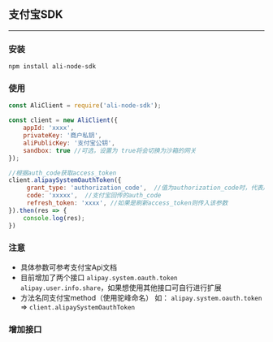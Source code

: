 ## 支付宝SDK
----

### 安装
`npm install ali-node-sdk`

### 使用
```js
const AliClient = require('ali-node-sdk');

const client = new AliClient({
    appId: 'xxxx',
    privateKey: '商户私钥',
    aliPublicKey: '支付宝公钥',
    sandbox: true //可选，设置为 true将会切换为沙箱的网关
});

//根据auth_code获取access_token
client.alipaySystemOauthToken({
     grant_type: 'authorization_code',  //值为authorization_code时，代表用code换取；值为refresh_token时，代表用refresh_token换取
     code: 'xxxxx',  //支付宝回传的auth_code 
     refresh_token: 'xxxx', //如果是刷新access_token则传入该参数
}).then(res => {
    console.log(res);
})

```
### 注意
- 具体参数可参考支付宝Api文档
- 目前增加了两个接口 `alipay.system.oauth.token` `alipay.user.info.share`，如果想使用其他接口可自行进行扩展
- 方法名同支付宝method（使用驼峰命名） 如： `alipay.system.oauth.token` => `client.alipaySystemOauthToken`

### 增加接口
